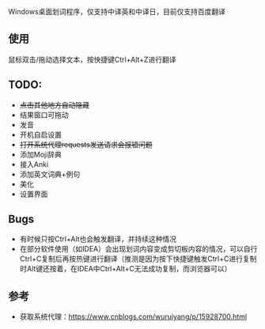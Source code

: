 Windows桌面划词程序，仅支持中译英和中译日，目前仅支持百度翻译

## 使用
鼠标双击/拖动选择文本，按快捷键Ctrl+Alt+Z进行翻译

## TODO:
- ~~点击其他地方自动隐藏~~
- 结果窗口可拖动
- 发音
- 开机自启设置
- ~~打开系统代理requests发送请求会报错问题~~
- 添加Moji辞典
- 接入Anki
- 添加英文词典+例句
- 美化
- 设置界面

## Bugs

- 有时候只按Ctrl+Alt也会触发翻译，并持续这种情况
- 在部分软件使用（如IDEA）会出现划词内容变成剪切板内容的情况，可以自行Ctrl+C复制后再按热键进行翻译（推测是因为按下快捷键触发Ctrl+C进行复制时Alt键还按着，在IDEA中Ctrl+Alt+C无法成功复制，而浏览器可以）

## 参考
- 获取系统代理：https://www.cnblogs.com/wuruiyang/p/15928700.html